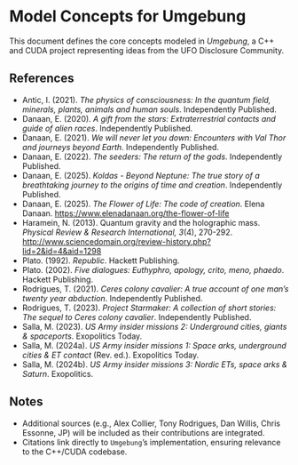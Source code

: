 ﻿# Model Concepts for Umgebung

This document defines the core concepts modeled in *Umgebung*, a C++ and CUDA project representing ideas from the UFO Disclosure Community.

## References
- Antic, I. (2021). *The physics of consciousness: In the quantum field, minerals, plants, animals and human souls*. Independently Published.
- Danaan, E. (2020). *A gift from the stars: Extraterrestrial contacts and guide of alien races*. Independently Published.
- Danaan, E. (2021). *We will never let you down: Encounters with Val Thor and journeys beyond Earth*. Independently Published.
- Danaan, E. (2022). *The seeders: The return of the gods*. Independently Published.
- Danaan, E. (2025). *Koldas - Beyond Neptune: The true story of a breathtaking journey to the origins of time and creation*. Independently Published.
- Danaan, E. (2025). *The Flower of Life: The code of creation*. Elena Danaan. https://www.elenadanaan.org/the-flower-of-life
- Haramein, N. (2013). Quantum gravity and the holographic mass. *Physical Review & Research International, 3*(4), 270-292. http://www.sciencedomain.org/review-history.php?lid=2&id=4&aid=1298
- Plato. (1992). *Republic*. Hackett Publishing.
- Plato. (2002). *Five dialogues: Euthyphro, apology, crito, meno, phaedo*. Hackett Publishing.
- Rodrigues, T. (2021). *Ceres colony cavalier: A true account of one man’s twenty year abduction*. Independently Published.
- Rodrigues, T. (2023). *Project Starmaker: A collection of short stories: The sequel to Ceres colony cavalier*. Independently Published.
- Salla, M. (2023). *US Army insider missions 2: Underground cities, giants & spaceports*. Exopolitics Today.
- Salla, M. (2024a). *US Army insider missions 1: Space arks, underground cities & ET contact* (Rev. ed.). Exopolitics Today.
- Salla, M. (2024b). *US Army insider missions 3: Nordic ETs, space arks & Saturn*. Exopolitics.

## Notes
- Additional sources (e.g., Alex Collier, Tony Rodrigues, Dan Willis, Chris Essonne, JP) will be included as their contributions are integrated.
- Citations link directly to `Umgebung`’s implementation, ensuring relevance to the C++/CUDA codebase.